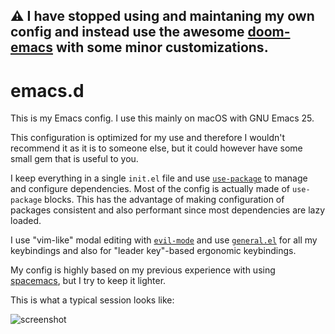 ## ⚠️ I have stopped using and maintaning my own config and instead use the awesome [doom-emacs](https://github.com/hlissner/doom-emacs) with some minor customizations.

# emacs.d

This is my Emacs config. I use this mainly on macOS with GNU Emacs 25.

This configuration is optimized for my use and therefore I wouldn't recommend it as it is to someone
else, but it could however have some small gem that is useful to you.

I keep everything in a single `init.el` file and use
[`use-package`](https://github.com/jwiegley/use-package) to manage and configure dependencies. Most
of the config is actually made of `use-package` blocks. This has the advantage of making
configuration of packages consistent and also performant since most dependencies are lazy loaded.

I use "vim-like" modal editing with [`evil-mode`](https://github.com/emacs-evil/evil) and use
[`general.el`](https://github.com/noctuid/general.el) for all my keybindings and also for "leader
key"-based ergonomic keybindings.

My config is highly based on my previous experience with using
[spacemacs](https://github.com/syl20bnr/spacemacs), but I try to keep it lighter.

This is what a typical session looks like:

![screenshot](sample/screenshot.png)

